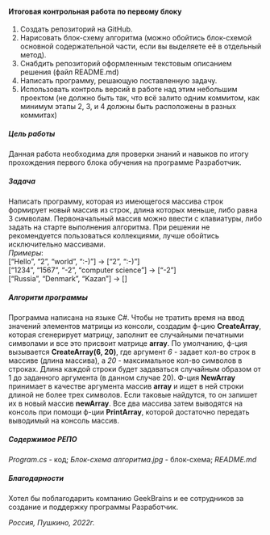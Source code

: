 #### Итоговая контрольная работа по первому блоку
1. Создать репозиторий на GitHub.
2. Нарисовать блок-схему алгоритма (можно обойтись блок-схемой основной содержательной части, если вы выделяете её в отдельный метод).
2. Снабдить репозиторий оформленным текстовым описанием решения (файл README.md)  
3. Написать программу, решающую поставленную задачу. 
4. Использовать контроль версий в работе над этим небольшим проектом (не должно быть так, что всё залито одним коммитом, как минимум этапы 2, 3, и 4 должны быть расположены в разных коммитах)  

##### Цель работы
Данная работа необходима для проверки знаний и навыков по итогу прохождения первого блока обучения на программе Разработчик.

##### Задача
Написать программу, которая из имеющегося массива строк формирует новый массив из строк, длина которых меньше, либо равна 3 символам. Первоначальный массив можно ввести с клавиатуры, либо задать на старте выполнения алгоритма. При решении не рекомендуется пользоваться коллекциями, лучше обойтись исключительно массивами.  
_Примеры_:  
[“Hello”, “2”, “world”, “:-)”] → [“2”, “:-)”]  
[“1234”, “1567”, “-2”, “computer science”] → [“-2”]  
[“Russia”, “Denmark”, “Kazan”] → []

##### Алгоритм программы
Программа написана на языке C#.
Чтобы не тратить время на ввод значений элементов матрицы из консоли, создадим ф-цию **CreateArray**, которая сгенерирует матрицу, заполнит ее случайными печатными символами и все это присвоит матрице **array**.  По умолчанию, ф-ция вызывается **CreateArray(6, 20)**, где аргумент *6* - задает кол-во строк в массиве (длина массива), а *20* - максимальное кол-во символов в строках. Длина каждой строки будет задаваться случайным образом от 1 до заданного аргумента (в данном случае 20). 
Ф-ция **NewArray** принимает в качестве аргумента массив **array** и ищет в ней строки длиной не более трех символов. Если таковые найдутся, то он запишет их в новый массив **newArray**.
Все два массива затем выводятся на консоль при помощи ф-ции **PrintArray**, которой достаточно передать выводимый на консоль массив.

##### Содержимое РЕПО
_Program.cs_ - код;
_Блок-схема алгоритма.jpg_ - блок-схема;
_README.md_

##### Благодарности
Хотел бы поблагодарить компанию GeekBrains и ее сотрудников за создание и поддержку программы Разработчик.

_Россия, Пушкино, 2022г._

